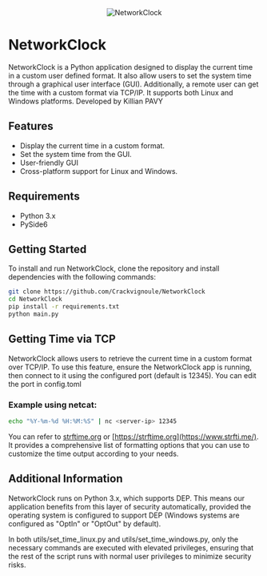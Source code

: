 <div align="center">
    <img src="https://i.imgur.com/860WSwn.png" alt="NetworkClock">
</div>

# NetworkClock

NetworkClock is a Python application designed to display the current time in a custom user defined format. It also allow users to set the system time through a graphical user interface (GUI). Additionally, a remote user can get the time with a custom format via TCP/IP. It supports both Linux and Windows platforms. Developed by Killian PAVY

## Features

- Display the current time in a custom format.
- Set the system time from the GUI.
- User-friendly GUI
- Cross-platform support for Linux and Windows.

## Requirements

- Python 3.x
- PySide6

## Getting Started

To install and run NetworkClock, clone the repository and install dependencies with the following commands:

```sh
git clone https://github.com/Crackvignoule/NetworkClock
cd NetworkClock
pip install -r requirements.txt
python main.py
```

## Getting Time via TCP

NetworkClock allows users to retrieve the current time in a custom format over TCP/IP. To use this feature, ensure the NetworkClock app is running, then connect to it using the configured port (default is 12345). You can edit the port in config.toml

### Example using netcat:

```sh
echo "%Y-%m-%d %H:%M:%S" | nc <server-ip> 12345
```

You can refer to [strftime.org](https://strftime.org/) or [https://strftime.org](https://www.strfti.me/). It provides a comprehensive list of formatting options that you can use to customize the time output according to your needs.

## Additional Information

NetworkClock runs on Python 3.x, which supports DEP. This means our application benefits from this layer of security automatically, provided the operating system is configured to support DEP (Windows systems are configured as "OptIn" or "OptOut" by default).

In both utils/set_time_linux.py and utils/set_time_windows.py, only the necessary commands are executed with elevated privileges, ensuring that the rest of the script runs with normal user privileges to minimize security risks.
